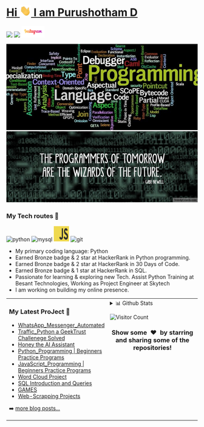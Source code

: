 # [Hi <img src="https://raw.githubusercontent.com/ABSphreak/ABSphreak/master/gifs/Hi.gif" width="30px"> I am Purushotham D](https://hashnode.com/@Puruboi)
[<img height="30" src="https://img.shields.io/badge/twitter-%231DA1F2.svg?&style=for-the-badge&logo=twitter&logoColor=white" />][twitter] 
[<img height="30" src="https://img.shields.io/badge/linkedin-blue.svg?&style=for-the-badge&logo=linkedin&logoColor=white" />][linkedin]
[<img height="30" src="https://github.com/Puruboi/Puruboi/blob/main/unnamed_2.jpg" />][instagram]

![alt text](https://github.com/Puruboi/Puruboi/blob/main/cover-image.png)
![alt text](https://github.com/Puruboi/Puruboi/blob/main/unnamed.png)

### My Tech routes 🧰

<p align="left">
<img src="https://cdn3.iconfinder.com/data/icons/logos-and-brands-adobe/512/267_Python-512.png" alt="python" width="40" height="40"/>   
<img src="https://i.pinimg.com/originals/50/f1/58/50f1582a95bdac10f1c3fa295c8b947b.png" alt="mysql" width="40" height="40"/>
<img src="https://github.com/Puruboi/Puruboi/blob/main/26cd2e5082f1aeb9e8afc52f6a6c7e2e.png" alt="JavaScript" width="40" height="40"/>
<img src="https://www.vectorlogo.zone/logos/git-scm/git-scm-icon.svg" alt="git" width="40" height="40"/>
</p>

* My primary coding language: Python
* Earned Bronze badge & 2 star at HackerRank in Python programming.
* Earned Bronze badge & 2 star at HackerRank in 30 Days of Code.
* Earned Bronze badge & 1 star at HackerRank in SQL.
* Passionate for learning & exploring new Tech. Assist Python Training at Besant Technologies, Working as Project Engineer at Skytech 
* I am working on building my online presence.

<!--* I am currently learning JavaScript and DeepLearing-->
<!--* I’m currently working on my portfolio. -->
<!-- * Ask me about anything, I'll be happy to help.-->

<table><tr><td valign="top" width="50%">

### My Latest ProJect 🌱
<!-- Latest ProJect-LIST:START -->
- [WhatsApp_Messenger_Automated ](https://github.com/Puruboi/Project-3-Whatsapp_Messenger)
- [Traffic_Python a GeekTrust Challenege Solved](https://github.com/Puruboi/Project-2-Traffic_Python)
- [Honey the AI Assistant](https://github.com/Puruboi/Honey_the_AI_Assistant)
- [Python_Programming | Beginners Practice Programs](https://github.com/Puruboi/Python_Programing)
- [JavaScript_Programming | Beginners Practice Programs](https://github.com/Puruboi/Java_Script)
- [Word Cloud Project](https://github.com/Puruboi/Project-5-WORD-CLOUD-PROJECT)
- [SQL Introduction and Queries](https://github.com/Puruboi/SQL-Introduction-and-Queries)
- [GAMES](https://github.com/Puruboi/Project-1-Games)
- [Web-Scrapping Projects](https://github.com/Puruboi/Project-4-Web_scrapping-projects)
<!--Latest ProJect-LIST:END -->
➡️ [more blog posts...](https://hashnode.com/@Puruboi)
</td>
<td valign="top" width="50%">

  <details>
<summary>📊 Github Stats</summary>

<p align="center"> <img src="[![Purushotham's GitHub stats](https://github-readme-stats.vercel.app/api?username=Puruboi)]" />
<p align="center"> <img src="![Purushotham's GitHub stats](https://github-readme-stats.vercel.app/api?username=Puruboi&show_icons=true&theme=radical)"/>
<p align="center"> <img src="![Purushotham's GitHub stats](https://github-readme-stats.vercel.app/api?username=Puruboi&show_icons=true)"/>
  
  
<a href="https://github.com/Puruboi/github-readme-stats">
  <img align="center" src="https://github-readme-stats.vercel.app/api/pin/?username=Puruboi&repo=github-readme-stats" />
</a>
<a href="https://github.com/Puruboi/convoychat">
  <img align="center" src="https://github-readme-stats.vercel.app/api/pin/?username=Puruboi&repo=convoychat" />
</a>

</details>


 ![Visitor Count](https://profile-counter.glitch.me/{Puruboi}/count.svg)


[twitter]: https://twitter.com/Purusho16531070
[Hashnode]: https://hashnode.com/@Puruboi
[linkedin]: https://www.linkedin.com/in/purushotham-d-1792a8194/
[instagram]: https://www.instagram.com/focus.visualisation_analysis/

<h3 align="center">Show some &nbsp;❤️&nbsp; by starring and sharing some of the repositories!</h3>
